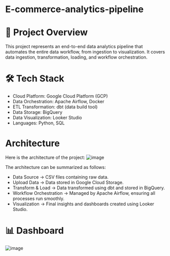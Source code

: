 # E-commerce-analytics-pipeline 
 
# 🚀 Project Overview

This project represents an end-to-end data analytics pipeline that automates the entire data workflow, from ingestion to visualization. It covers data ingestion, transformation, loading, and workflow orchestration.

# 🛠️ Tech Stack

- Cloud Platform: Google Cloud Platform (GCP)
- Data Orchestration: Apache Airflow, Docker
- ETL Transformation: dbt (data build tool)
- Data Storage: BigQuery
- Data Visualization: Looker Studio
- Languages: Python, SQL

#  Architecture

Here is the architecture of the project:
![image](https://github.com/user-attachments/assets/4068199f-3019-4c38-ad30-08762d2b89e6)

The architecture can be summarized as follows:

- Data Source → CSV files containing raw data.
- Upload Data → Data stored in Google Cloud Storage.
- Transform & Load → Data transformed using dbt and stored in BigQuery.
- Workflow Orchestration → Managed by Apache Airflow, ensuring all processes run smoothly.
- Visualization → Final insights and dashboards created using Looker Studio.


# 📊 Dashboard

![image](https://github.com/user-attachments/assets/d955daae-6564-4ac3-9f0f-c34746a2e017)







